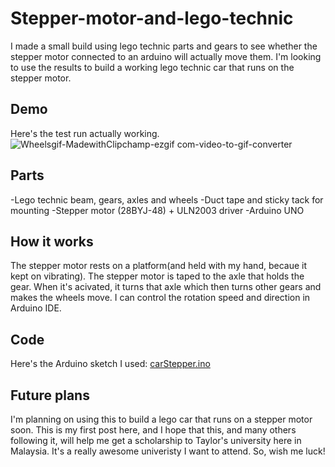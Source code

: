 # Stepper-motor-and-lego-technic
I made a small build using lego technic parts and gears to see whether the stepper motor connected to an arduino will actually move them. I'm looking to use the results to build a working lego technic car that runs on the stepper motor. 

## Demo
Here's the test run actually working.
![Wheelsgif-MadewithClipchamp-ezgif com-video-to-gif-converter](https://github.com/user-attachments/assets/1c2a416d-ffd5-4649-97f6-785f50de7e3c)

## Parts
-Lego technic beam, gears, axles and wheels
-Duct tape and sticky tack for mounting
-Stepper motor (28BYJ-48) + ULN2003 driver 
-Arduino UNO

## How it works
The stepper motor rests on a platform(and held with my hand, becaue it kept on vibrating). The stepper motor is taped to the axle that holds the gear. When it's acivated, it turns that axle which then turns other gears and makes the wheels move. I can control the rotation speed and direction in Arduino IDE.

## Code
Here's the Arduino sketch I used:  [carStepper.ino](carStepper.ino)

## Future plans
I'm planning on using this to build a lego car that runs on a stepper motor soon. This is my first post here, and I hope that this, and many others following it, will help me get a scholarship to Taylor's university here in Malaysia. It's a really awesome univeristy I want to attend. So, wish me luck!
